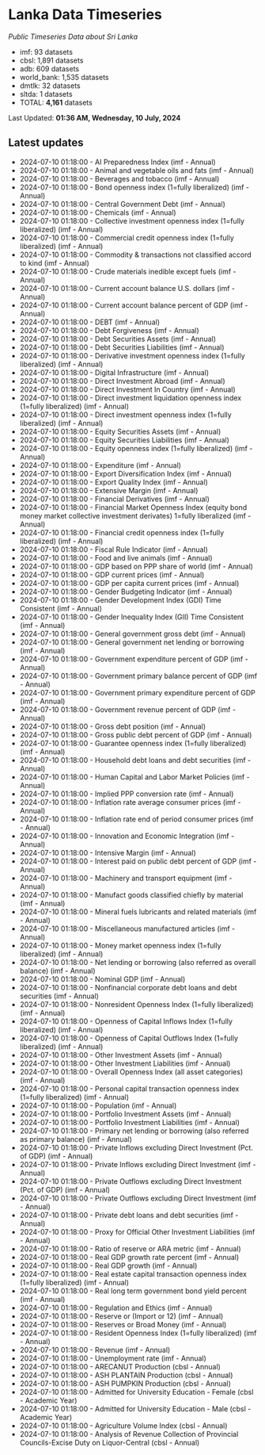 # Lanka Data Timeseries
*Public Timeseries Data about Sri Lanka*

* imf: 93 datasets
* cbsl: 1,891 datasets
* adb: 609 datasets
* world_bank: 1,535 datasets
* dmtlk: 32 datasets
* sltda: 1 datasets
* TOTAL: **4,161** datasets

Last Updated: **01:36 AM, Wednesday, 10 July, 2024**

## Latest updates

* 2024-07-10 01:18:00 - AI Preparedness Index (imf - Annual)
* 2024-07-10 01:18:00 - Animal and vegetable oils and fats (imf - Annual)
* 2024-07-10 01:18:00 - Beverages and tobacco (imf - Annual)
* 2024-07-10 01:18:00 - Bond openness index (1=fully liberalized) (imf - Annual)
* 2024-07-10 01:18:00 - Central Government Debt (imf - Annual)
* 2024-07-10 01:18:00 - Chemicals (imf - Annual)
* 2024-07-10 01:18:00 - Collective investment openness index (1=fully liberalized) (imf - Annual)
* 2024-07-10 01:18:00 - Commercial credit openness index (1=fully liberalized) (imf - Annual)
* 2024-07-10 01:18:00 - Commodity & transactions not classified accord to kind (imf - Annual)
* 2024-07-10 01:18:00 - Crude materials inedible except fuels (imf - Annual)
* 2024-07-10 01:18:00 - Current account balance U.S. dollars (imf - Annual)
* 2024-07-10 01:18:00 - Current account balance percent of GDP (imf - Annual)
* 2024-07-10 01:18:00 - DEBT (imf - Annual)
* 2024-07-10 01:18:00 - Debt Forgiveness (imf - Annual)
* 2024-07-10 01:18:00 - Debt Securities Assets (imf - Annual)
* 2024-07-10 01:18:00 - Debt Securities Liabilities (imf - Annual)
* 2024-07-10 01:18:00 - Derivative investment openness index (1=fully liberalized) (imf - Annual)
* 2024-07-10 01:18:00 - Digital Infrastructure (imf - Annual)
* 2024-07-10 01:18:00 - Direct Investment Abroad (imf - Annual)
* 2024-07-10 01:18:00 - Direct Investment In Country (imf - Annual)
* 2024-07-10 01:18:00 - Direct investment liquidation openness index (1=fully liberalized) (imf - Annual)
* 2024-07-10 01:18:00 - Direct investment openness index (1=fully liberalized) (imf - Annual)
* 2024-07-10 01:18:00 - Equity Securities Assets (imf - Annual)
* 2024-07-10 01:18:00 - Equity Securities Liabilities (imf - Annual)
* 2024-07-10 01:18:00 - Equity openness index (1=fully liberalized) (imf - Annual)
* 2024-07-10 01:18:00 - Expenditure (imf - Annual)
* 2024-07-10 01:18:00 - Export Diversification Index (imf - Annual)
* 2024-07-10 01:18:00 - Export Quality Index (imf - Annual)
* 2024-07-10 01:18:00 - Extensive Margin (imf - Annual)
* 2024-07-10 01:18:00 - Financial Derivatives (imf - Annual)
* 2024-07-10 01:18:00 - Financial Market Openness Index (equity bond money market collective investment derivates) 1=fully liberalized (imf - Annual)
* 2024-07-10 01:18:00 - Financial credit openness index (1=fully liberalized) (imf - Annual)
* 2024-07-10 01:18:00 - Fiscal Rule Indicator (imf - Annual)
* 2024-07-10 01:18:00 - Food and live animals (imf - Annual)
* 2024-07-10 01:18:00 - GDP based on PPP share of world (imf - Annual)
* 2024-07-10 01:18:00 - GDP current prices (imf - Annual)
* 2024-07-10 01:18:00 - GDP per capita current prices (imf - Annual)
* 2024-07-10 01:18:00 - Gender Budgeting Indicator (imf - Annual)
* 2024-07-10 01:18:00 - Gender Development Index (GDI) Time Consistent (imf - Annual)
* 2024-07-10 01:18:00 - Gender Inequality Index (GII) Time Consistent (imf - Annual)
* 2024-07-10 01:18:00 - General government gross debt (imf - Annual)
* 2024-07-10 01:18:00 - General government net lending or borrowing (imf - Annual)
* 2024-07-10 01:18:00 - Government expenditure percent of GDP (imf - Annual)
* 2024-07-10 01:18:00 - Government primary balance percent of GDP (imf - Annual)
* 2024-07-10 01:18:00 - Government primary expenditure percent of GDP (imf - Annual)
* 2024-07-10 01:18:00 - Government revenue percent of GDP (imf - Annual)
* 2024-07-10 01:18:00 - Gross debt position (imf - Annual)
* 2024-07-10 01:18:00 - Gross public debt percent of GDP (imf - Annual)
* 2024-07-10 01:18:00 - Guarantee openness index (1=fully liberalized) (imf - Annual)
* 2024-07-10 01:18:00 - Household debt loans and debt securities (imf - Annual)
* 2024-07-10 01:18:00 - Human Capital and Labor Market Policies (imf - Annual)
* 2024-07-10 01:18:00 - Implied PPP conversion rate (imf - Annual)
* 2024-07-10 01:18:00 - Inflation rate average consumer prices (imf - Annual)
* 2024-07-10 01:18:00 - Inflation rate end of period consumer prices (imf - Annual)
* 2024-07-10 01:18:00 - Innovation and Economic Integration (imf - Annual)
* 2024-07-10 01:18:00 - Intensive Margin (imf - Annual)
* 2024-07-10 01:18:00 - Interest paid on public debt percent of GDP (imf - Annual)
* 2024-07-10 01:18:00 - Machinery and transport equipment (imf - Annual)
* 2024-07-10 01:18:00 - Manufact goods classified chiefly by material (imf - Annual)
* 2024-07-10 01:18:00 - Mineral fuels lubricants and related materials (imf - Annual)
* 2024-07-10 01:18:00 - Miscellaneous manufactured articles (imf - Annual)
* 2024-07-10 01:18:00 - Money market openness index (1=fully liberalized) (imf - Annual)
* 2024-07-10 01:18:00 - Net lending or borrowing (also referred as overall balance) (imf - Annual)
* 2024-07-10 01:18:00 - Nominal GDP (imf - Annual)
* 2024-07-10 01:18:00 - Nonfinancial corporate debt loans and debt securities (imf - Annual)
* 2024-07-10 01:18:00 - Nonresident Openness Index (1=fully liberalized) (imf - Annual)
* 2024-07-10 01:18:00 - Openness of Capital Inflows Index (1=fully liberalized) (imf - Annual)
* 2024-07-10 01:18:00 - Openness of Capital Outflows Index (1=fully liberalized) (imf - Annual)
* 2024-07-10 01:18:00 - Other Investment Assets (imf - Annual)
* 2024-07-10 01:18:00 - Other Investment Liabilities (imf - Annual)
* 2024-07-10 01:18:00 - Overall Openness Index (all asset categories) (imf - Annual)
* 2024-07-10 01:18:00 - Personal capital transaction openness index (1=fully liberalized) (imf - Annual)
* 2024-07-10 01:18:00 - Population (imf - Annual)
* 2024-07-10 01:18:00 - Portfolio Investment Assets (imf - Annual)
* 2024-07-10 01:18:00 - Portfolio Investment Liabilities (imf - Annual)
* 2024-07-10 01:18:00 - Primary net lending or borrowing (also referred as primary balance) (imf - Annual)
* 2024-07-10 01:18:00 - Private Inflows excluding Direct Investment (Pct. of GDP) (imf - Annual)
* 2024-07-10 01:18:00 - Private Inflows excluding Direct Investment (imf - Annual)
* 2024-07-10 01:18:00 - Private Outflows excluding Direct Investment (Pct. of GDP) (imf - Annual)
* 2024-07-10 01:18:00 - Private Outflows excluding Direct Investment (imf - Annual)
* 2024-07-10 01:18:00 - Private debt loans and debt securities (imf - Annual)
* 2024-07-10 01:18:00 - Proxy for Official Other Investment Liabilities (imf - Annual)
* 2024-07-10 01:18:00 - Ratio of reserve or ARA metric (imf - Annual)
* 2024-07-10 01:18:00 - Real GDP growth rate percent (imf - Annual)
* 2024-07-10 01:18:00 - Real GDP growth (imf - Annual)
* 2024-07-10 01:18:00 - Real estate capital transaction openness index (1=fully liberalized) (imf - Annual)
* 2024-07-10 01:18:00 - Real long term government bond yield percent (imf - Annual)
* 2024-07-10 01:18:00 - Regulation and Ethics (imf - Annual)
* 2024-07-10 01:18:00 - Reserve or (Import or 12) (imf - Annual)
* 2024-07-10 01:18:00 - Reserves or Broad Money (imf - Annual)
* 2024-07-10 01:18:00 - Resident Openness Index (1=fully liberalized) (imf - Annual)
* 2024-07-10 01:18:00 - Revenue (imf - Annual)
* 2024-07-10 01:18:00 - Unemployment rate (imf - Annual)
* 2024-07-10 01:18:00 - ARECANUT Production (cbsl - Annual)
* 2024-07-10 01:18:00 - ASH PLANTAIN Production (cbsl - Annual)
* 2024-07-10 01:18:00 - ASH PUMPKIN Production (cbsl - Annual)
* 2024-07-10 01:18:00 - Admitted for University Education - Female (cbsl - Academic Year)
* 2024-07-10 01:18:00 - Admitted for University Education - Male (cbsl - Academic Year)
* 2024-07-10 01:18:00 - Agriculture Volume Index (cbsl - Annual)
* 2024-07-10 01:18:00 - Analysis of Revenue Collection of Provincial Councils-Excise Duty on Liquor-Central (cbsl - Annual)
